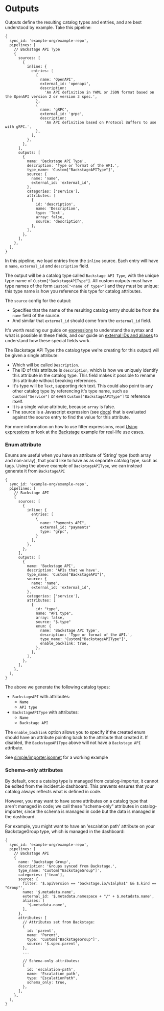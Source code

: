 # Outputs

Outputs define the resulting catalog types and entries, and are best understood
by example. Take this pipeline:

```jsonnet
{
  sync_id: 'example-org/example-repo',
  pipelines: [
    // Backstage API Type
    {
      sources: [
        {
          inline: {
            entries: [
              {
                name: 'OpenAPI',
                external_id: 'openapi',
                description:
                  'An API definition in YAML or JSON format based on the OpenAPI version 2 or version 3 spec.',
              },
              {
                name: 'gRPC',
                external_id: 'grpc',
                description:
                  'An API definition based on Protocol Buffers to use with gRPC.',
              },
            ],
          },
        },
      ],
      outputs: [
        {
          name: 'Backstage API Type',
          description: 'Type or format of the API.',
          type_name: 'Custom["BackstageAPIType"]',
          source: {
            name: 'name',
            external_id: 'external_id',
          },
          categories: ['service'],
          attributes: [
            {
              id: 'description',
              name: 'Description',
              type: 'Text',
              array: false,
              source: 'description',
            },
          ],
        },
      ],
    },
  ],
}
```

In this pipeline, we load entries from the `inline` source. Each entry will have
a `name`, `external_id` and `description` field.

The output will be a catalog type called `Backstage API Type`, with the unique
type name of `Custom["BackstageAPIType"]`. All custom outputs must have type
names of the form `Custom["<name of type>"]` and they must be unique: this type
name is how you reference this type for catalog attributes.

The `source` config for the output:

- Specifies that the name of the resulting catalog entry should be from the
  `name` field of the source.
- And similar that `external_id` should come from the `external_id` field.

It's worth reading our guide on [expressions](expressions.md) to understand the
syntax and what is possible in these fields, and our guide on [external IDs and
aliases](aliases-and-external-ids.md) to understand how these special fields
work.

The Backstage API Type (the catalog type we're creating for this output) will be
given a single attribute:

- Which will be called `Description`.
- The ID of this attribute is `description`, which is how we uniquely identify
  this attribute in the catalog type. This field makes it possible to rename
  this attribute without breaking references.
- It's type will be `Text`, supporting rich text. This could also point to any
  other catalog type by referencing it's type name, such as `Custom["Service"]`
  or even `Custom["BackstageAPIType"]` to reference itself.
- It is a single value attribute, because `array` is false.
- The source is a Javascript expression (see [docs](expressions.md)) that is evaluated
  against the source entry to find the value for this attribute.

For more information on how to use filter expressions, read [Using
expressions](expressions.md) or look at the [Backstage](backstage) example for
real-life use cases.

### Enum attribute

Enums are useful when you have an attribute of 'String' type (both array and non-array), that you'd like to have as as separate catalog type, such as tags. Using the above example of `BackstageAPIType`, we can instead generate it from `BackstageAPI`

```jsonnet
{
  sync_id: 'example-org/example-repo',
  pipelines: [
    // Backstage API
    {
      sources: [
        {
          inline: {
            entries: [
              {
                name: "Payments API",
                external_id: "payments"
                type: "grpc",
              }
            ],
          },
        },
      ],
      outputs: [
        {
          name: 'Backstage API',
          description: 'APIs that we have',
          type_name: 'Custom["BackstageAPI"]',
          source: {
            name: 'name',
            external_id: 'external_id',
          },
          categories: ['service'],
          attributes: [
            {
              id: "type",
              name: "API type",
              array: false,
              source: "$.type"
              enum: {
                name: 'Backstage API Type',
                description: 'Type or format of the API.',
                type_name: 'Custom["BackstageAPIType"]',
                enable_backlink: true,
              },
            },
          ],
        },
      ],
    },
  ],
}
```

The above we generate the following catalog types:

- `BackstageAPI` with attributes:
  - `Name`
  - `API type`
- `BackstageAPIType` with attributes:
  - `Name`
  - `Backstage API`

The `enable_backlink` option allows you to specify if the created enum should have an attribute pointing back to the
attribute that created it. If disabled, the `BackstageAPIType` above will not have a `Backstage API` attribute.

See [simple/importer.jsonnet](https://github.com/incident-io/catalog-importer/blob/8d0f02c57598330defe14ed2ce783427d290450c/docs/simple/importer.jsonnet#L161-L166) for a working example

### Schema-only attributes

By default, once a catalog type is managed from catalog-importer, it cannot be
edited from the incident.io dashboard. This prevents ensures that your catalog
always reflects what is defined in code.

However, you may want to have some attributes on a catalog type that aren't
managed in code; we call these "schema-only" attributes in catalog-importer, since
the schema is managed in code but the data is managed in the dashboard.

For example, you might want to have an 'escalation path' attribute on your
BackstageGroup type, which is managed in the dashboard:

```jsonnet
{
  sync_id: 'example-org/example-repo',
  pipelines: [
    // Backstage API
    {
      name: 'Backstage Group',
      description: 'Groups synced from Backstage.',
      type_name: 'Custom["BackstageGroup"]',
      categories: ['team'],
      source: {
        filter: '$.apiVersion == "backstage.io/v1alpha1" && $.kind == "Group"',
        name: '$.metadata.name',
        external_id: '$.metadata.namespace + "/" + $.metadata.name',
        aliases: [
          '$.metadata.name',
        ],
      },
      attributes: [
        // Attributes set from Backstage:
        {
          id: 'parent',
          name: 'Parent',
          type: 'Custom["BackstageGroup"]',
          source: '$.spec.parent',
        },
        ...

        // Schema-only attributes:
        {
          id: 'escalation-path',
          name: 'Escalation path',
          type: "EscalationPath",
          schema_only: true,
        },
      ],
    },
  ],
}
```
